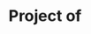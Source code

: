 ---
title: Project of
image-logo: logoPODER_19.png
image-name: Logo de PODER
width-logo: 100px
# If there are more logos
image-logo2:
image-name2:
width-logo2:
---